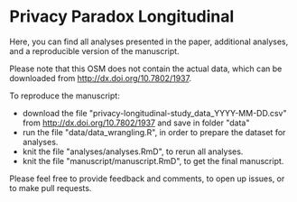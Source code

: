 # Privacy Paradox Longitudinal

Here, you can find all analyses presented in the paper, additional analyses, and a reproducible version of the manuscript.

Please note that this OSM does not contain the actual data, which can be downloaded from http://dx.doi.org/10.7802/1937. 

To reproduce the manuscript:
- download the file "privacy-longitudinal-study_data_YYYY-MM-DD.csv" from http://dx.doi.org/10.7802/1937 and save in folder "data"
- run the file "data/data_wrangling.R", in order to prepare the dataset for analyses.
- knit the file "analyses/analyses.RmD", to rerun all analyses. 
- knit the file "manuscript/manuscript.RmD", to get the final manuscript.

Please feel free to provide feedback and comments, to open up issues, or to make pull requests.